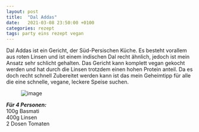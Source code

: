 ```yaml
---
layout: post
title:  "Dal Addas"
date:   2021-03-08 23:50:00 +0100
categories: rezept
tags: party eins rezept vegan
---
```


Dal Addas ist ein Gericht, der Süd-Persischen Küche. 
Es besteht vorallem aus roten Linsen und ist einem indischen Dal recht ähnlich, jedoch ist mein Ansatz sehr schlicht gehalten.
Das Gericht kann komplett vegan gekocht werden und hat durch die Linsen trotzdem einen hohen Protein anteil.
Da es doch recht schnell Zubereitet werden kann ist das mein Geheimtipp für alle die eine schnelle, vegane, leckere Speise suchen.


<figure>
	<img src="{{ site.baseurl }}/assets/img/Gewuerze.jpg" alt="image">
</figure>


***Für 4 Personen:*** <br> 
100g Basmati <br> 
400g Linsen <br> 
2 Dosen Tomaten  

